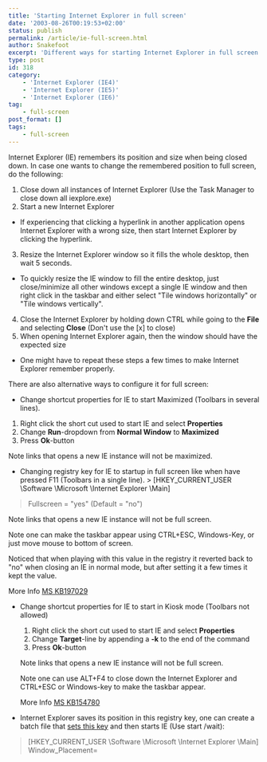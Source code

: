 ```yaml
---
title: 'Starting Internet Explorer in full screen'
date: '2003-08-26T00:19:53+02:00'
status: publish
permalink: /article/ie-full-screen.html
author: Snakefoot
excerpt: 'Different ways for starting Internet Explorer in full screen mode.'
type: post
id: 318
category:
    - 'Internet Explorer (IE4)'
    - 'Internet Explorer (IE5)'
    - 'Internet Explorer (IE6)'
tag:
    - full-screen
post_format: []
tags:
    - full-screen
---
```

Internet Explorer (IE) remembers its position and size when being closed down. In case one wants to change the remembered position to full screen, do the following:

1. Close down all instances of Internet Explorer (Use the Task Manager to close down all iexplore.exe)
2. Start a new Internet Explorer 
  - If experiencing that clicking a hyperlink in another application opens Internet Explorer with a wrong size, then start Internet Explorer by clicking the hyperlink.
3. Resize the Internet Explorer window so it fills the whole desktop, then wait 5 seconds. 
  - To quickly resize the IE window to fill the entire desktop, just close/minimize all other windows except a single IE window and then right click in the taskbar and either select "Tile windows horizontally" or "Tile windows vertically".
4. Close the Internet Explorer by holding down CTRL while going to the **File** and selecting **Close** (Don't use the \[x\] to close)
5. When opening Internet Explorer again, then the window should have the expected size 
  - One might have to repeat these steps a few times to make Internet Explorer remember properly.
 
 There are also alternative ways to configure it for full screen:
 - Change shortcut properties for IE to start Maximized (Toolbars in several lines). 
  1. Right click the short cut used to start IE and select **Properties**
  2. Change **Run**-dropdown from **Normal Window** to **Maximized**
  3. Press **Ok**-button
   
 Note links that opens a new IE instance will not be maximized.
 - Changing registry key for IE to startup in full screen like when have pressed F11 (Toolbars in a single line). > \[HKEY\_CURRENT\_USER \\Software \\Microsoft \\Internet Explorer \\Main\]  
  >  Fullscreen = "yes" (Default = "no")
  
   Note links that opens a new IE instance will not be full screen.  
    
   Note one can make the taskbar appear using CTRL+ESC, Windows-Key, or just move mouse to bottom of screen.  
    
   Noticed that when playing with this value in the registry it reverted back to "no" when closing an IE in normal mode, but after setting it a few times it kept the value.  
    
   More Info [MS KB197029](http://support.microsoft.com/kb/197029 "How to Configure Internet Explorer 5 for Full Screen Mode [Q197029]")
- Change shortcut properties for IE to start in Kiosk mode (Toolbars not allowed) 
  1. Right click the short cut used to start IE and select **Properties**
  2. Change **Target**-line by appending a **-k** to the end of the command
  3. Press **Ok**-button
   
   Note links that opens a new IE instance will not be full screen.  
    
   Note one can use ALT+F4 to close down the Internet Explorer and CTRL+ESC or Windows-key to make the taskbar appear.  
    
   More Info [MS KB154780](http://support.microsoft.com/kb/154780 "How to Use Kiosk Mode in Microsoft Internet Explorer [Q154780]")
- Internet Explorer saves its position in this registry key, one can create a batch file that [sets this key](/article/windows-update-registry.html) and then starts IE (Use start /wait):

> \[HKEY\_CURRENT\_USER \\Software \\Microsoft \\Internet Explorer \\Main\]  
>  Window\_Placement=
